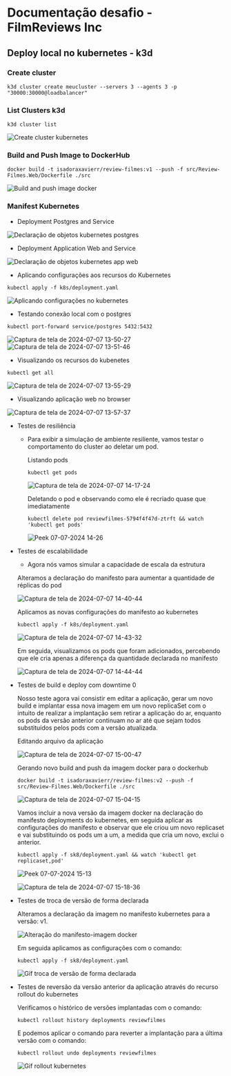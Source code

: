 # Documentação desafio - FilmReviews Inc 
## Deploy local no kubernetes - k3d

### Create cluster

```k3d cluster create meucluster --servers 3 --agents 3 -p "30000:30000@loadbalancer"```

### List Clusters k3d

```k3d cluster list```

![Create cluster kubernetes](https://github.com/ISXDora/github-repo/assets/66398122/3ffe613e-c922-4ee3-b67e-53acc4c9be0d)

### Build and Push Image to DockerHub

```docker build -t isadoraxavierr/review-filmes:v1 --push -f src/Review-Filmes.Web/Dockerfile ./src```

![Build and push image docker](https://github.com/ISXDora/github-repo/assets/66398122/1f9268d9-4adb-47ae-8e92-20d6c990f82c)

### Manifest Kubernetes

- Deployment Postgres and Service 

![Declaração de objetos kubernetes postgres](https://github.com/ISXDora/github-repo/assets/66398122/ae8d4210-abd1-48cb-9c56-d585395d5237)

- Deployment Application Web and Service

![Declaração de objetos kubernetes app web](https://github.com/ISXDora/github-repo/assets/66398122/404b4cb7-bc4a-425a-b4c4-9485f1778d9e)

- Aplicando configurações aos recursos do Kubernetes 

```kubectl apply -f k8s/deployment.yaml```

![Aplicando configurações no kubernetes](https://github.com/ISXDora/github-repo/assets/66398122/3413d484-1f84-4dea-80e5-7bc7a47ab7b3)

- Testando conexão local com o postgres 

```kubectl port-forward service/postgres 5432:5432```

![Captura de tela de 2024-07-07 13-50-27](https://github.com/ISXDora/github-repo/assets/66398122/f7ef3d2e-d6a9-4448-8b71-7199c7b87541)
![Captura de tela de 2024-07-07 13-51-46](https://github.com/ISXDora/github-repo/assets/66398122/10ab5e08-0d39-489b-9f02-ede4239ed257)

- Visualizando os recursos do kubenetes

```kubectl get all```

![Captura de tela de 2024-07-07 13-55-29](https://github.com/ISXDora/github-repo/assets/66398122/93fda75f-b295-4ebd-8087-b4ba3166572e)

- Visualizando aplicação web no browser 

![Captura de tela de 2024-07-07 13-57-37](https://github.com/ISXDora/github-repo/assets/66398122/a04e7338-8ad9-4ffb-a577-31e34b0bc440)

- Testes de resiliência 

  - Para exibir a simulação de ambiente resiliente, vamos testar o comportamento do cluster ao deletar um pod. 

    Listando pods 

    ```kubectl get pods```
    
    ![Captura de tela de 2024-07-07 14-17-24](https://github.com/ISXDora/github-repo/assets/66398122/5eba5d5f-2921-4a92-9e14-1b6b97051112)

    Deletando o pod e observando como ele é recriado quase que imediatamente

    ```kubectl delete pod reviewfilmes-5794f4f47d-ztrft && watch 'kubectl get pods'```

    ![Peek 07-07-2024 14-26](https://github.com/ISXDora/github-repo/assets/66398122/99d227f5-2b0f-414f-a9db-ebbb533b7cd3)

- Testes de escalabilidade

  - Agora nós vamos simular a capacidade de escala da estrutura
  
  Alteramos a declaração do manifesto para aumentar a quantidade de réplicas do pod

  ![Captura de tela de 2024-07-07 14-40-44](https://github.com/ISXDora/github-repo/assets/66398122/a5148bca-9565-4d45-8e03-39c5ee857278)

  Aplicamos as novas configurações do manifesto ao kubernetes 

  ```kubectl apply -f k8s/deployment.yaml```

  ![Captura de tela de 2024-07-07 14-43-32](https://github.com/ISXDora/github-repo/assets/66398122/4ad856fc-5903-4bcb-9757-07fff7bc2c20)

  Em seguida, visualizamos os pods que foram adicionados, percebendo que ele cria apenas a diferença da quantidade declarada no manifesto

  ![Captura de tela de 2024-07-07 14-44-44](https://github.com/ISXDora/github-repo/assets/66398122/da974850-bc2a-4022-875c-51dda68fcc7f)

- Testes de build e deploy com downtime 0

  Nosso teste agora vai consistir em editar a aplicação, gerar um novo build e implantar essa nova imagem em um novo replicaSet com o intuito de 
  realizar a implantação sem retirar a aplicação do ar, enquanto os pods da versão anterior continuam no ar até que sejam todos substituídos pelos pods com a versão atualizada.

  Editando arquivo da aplicação

  ![Captura de tela de 2024-07-07 15-00-47](https://github.com/ISXDora/github-repo/assets/66398122/57b8c9ab-74e2-46aa-9adb-529b62c449d0)

  Gerando novo build and push da imagem docker para o dockerhub 

  ```docker build -t isadoraxavierr/review-filmes:v2 --push -f src/Review-Filmes.Web/Dockerfile ./src```

  ![Captura de tela de 2024-07-07 15-04-15](https://github.com/ISXDora/github-repo/assets/66398122/5af69b06-426d-47af-83bb-d1f78a730248)

  Vamos incluir a nova versão da imagem docker na declaração do manifesto deployments do kubernetes, 
  em seguida aplicar as configurações do manifesto e observar que ele criou um novo replicaset e vai substituindo
  os pods um a um, a medida que cria um novo, exclui o anterior.


  ```kubectl apply -f sk8/deployment.yaml && watch 'kubectl get replicaset,pod'```

  ![Peek 07-07-2024 15-13](https://github.com/ISXDora/github-repo/assets/66398122/db92d69c-2101-4bc4-8371-efac96b8055a)


  ![Captura de tela de 2024-07-07 15-18-36](https://github.com/ISXDora/github-repo/assets/66398122/348a0bc4-13d9-46e1-adbc-77a49d1e81c1)

- Testes de troca de versão de forma declarada

  Alteramos a declaração da imagem no manifesto kubernetes para a versão: v1. 

  ![Alteração do manifesto-imagem docker](https://github.com/ISXDora/docker-postgres/assets/66398122/8023a24c-e5c1-4b32-b484-349c6e41c01c)

  Em seguida aplicamos as configurações com o comando:

  ```kubectl apply -f sk8/deployment.yaml```

  ![Gif troca de versão de forma declarada](Peek%2007-07-2024%2015-36.gif)

- Testes de reversão da versão anterior da aplicação através do recurso rollout do kubernetes

  Verificamos o histórico de versões implantadas com o comando:

  ```kubectl rollout history deployments reviewfilmes```

  E podemos aplicar o comando para reverter a implantação para a última versão com o comando:

  ```kubectl rollout undo deployments reviewfilmes```

  ![Gif rollout kubernetes](Peek%2007-07-2024%2015-55.gif)




    





